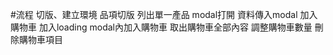 #流程
切版、建立環境
品項切版
列出單一產品
    modal打開
    資料傳入modal
加入購物車
    加入loading
    modal內加入購物車
取出購物車全部內容
調整購物車數量
刪除購物車項目

